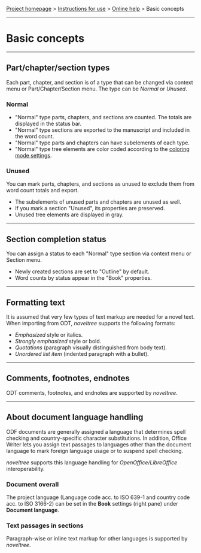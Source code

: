 [Project homepage](../index) > [Instructions for use](../usage) > [Online help](help) > Basic concepts

--- 

# Basic concepts

---

## Part/chapter/section types

Each part, chapter, and section  is of a type that can be changed via context menu or Part/Chapter/Section menu. 
The type can be *Normal* or *Unused*.

### Normal

- "Normal" type parts, chapters, and sections are counted. The totals are displayed in the status bar.
- "Normal" type sections are exported to the manuscript and included in the word count. 
- "Normal" type parts and chapters can have subelements of each type. 
- "Normal" type tree elements are color coded according to the [coloring mode settings](tools_menu#coloring-mode).

### Unused

You can mark parts, chapters, and sections as unused to exclude them from word count totals and export.

- The subelements of unused parts and chapters are unused as well.
- If you mark a section "Unused", its properties are preserved. 
- Unused tree elements are displayed in gray.

---

## Section completion status

You can assign a status to each "Normal" type section via context menu or Section menu.

- Newly created sections are set to "Outline" by default.
- Word counts by status appear in the "Book" properties.

---

## Formatting text

It is assumed that very few types of text markup are needed for a novel text.
When importing from ODT, *noveltree* supports the following formats:

- *Emphasized* style or italics.
- *Strongly emphasized* style or bold.
- *Quotations* (paragraph visually distinguished from body text).
- *Unordered list item* (indented paragraph with a bullet).

---

## Comments, footnotes, endnotes

ODT comments, footnotes, and endnotes are supported by *noveltree*.

---

## About document language handling

ODF documents are generally assigned a language that determines spell checking and country-specific character substitutions. In addition, Office Writer lets you assign text passages to languages other than the document language to mark foreign language usage or to suspend spell checking. 

*noveltree* supports this language handling for *OpenOffice/LibreOffice* interoperability.

### Document overall

The project language (Language code acc. to ISO 639-1 and country code acc. to ISO 3166-2) can be set in the **Book** settings (right pane) under **Document language**.  

### Text passages in sections

Paragraph-wise or inline text markup for other languages is supported by *noveltree*.
